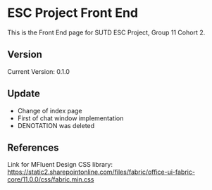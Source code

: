 # ESC Project Front End
This is the Front End page for SUTD ESC Project, Group 11 Cohort 2.
## Version
Current Version: 0.1.0
## Update
* Change of index page
* First of chat window implementation
* DENOTATION was deleted
## References
Link for MFluent Design CSS library:
https://static2.sharepointonline.com/files/fabric/office-ui-fabric-core/11.0.0/css/fabric.min.css